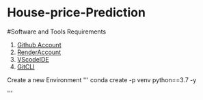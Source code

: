 # House-price-Prediction
#Software and Tools Requirements
1. [Github Account](https://github.com)
2. [RenderAccount](https://render.com)
3. [VScodeIDE](https://code.visualstudio.com/)
4. [GitCLI](https://git-scm.com/docbbooks/en/v2/Getting-Started-The-Command-Line)

Create a new Environment
'''
conda create -p venv python==3.7 -y

'''